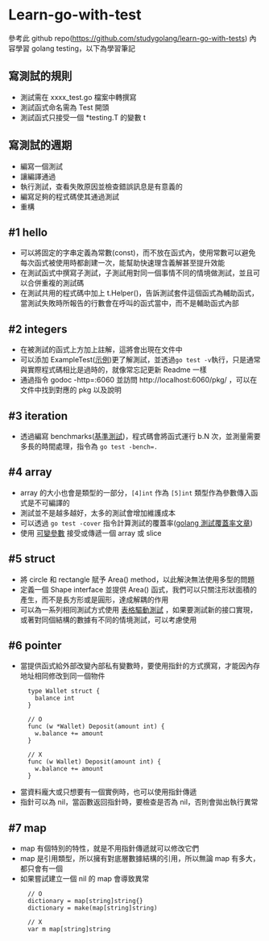 # Learn-go-with-test

參考此 github repo(https://github.com/studygolang/learn-go-with-tests) 內容學習 golang testing，以下為學習筆記

## 寫測試的規則
- 測試需在 xxxx_test.go 檔案中轉撰寫
- 測試函式命名需為 Test 開頭
- 測試函式只接受一個 *testing.T 的變數 t

## 寫測試的週期
- 編寫一個測試
- 讓編譯通過
- 執行測試，查看失敗原因並檢查錯誤訊息是有意義的
- 編寫足夠的程式碼使其通過測試
- 重構

## #1 hello
- 可以將固定的字串定義為常數(const)，而不放在函式內，使用常數可以避免每次函式被使用時都創建一次，能幫助快速理含義解甚至提升效能
- 在測試函式中撰寫子測試，子測試用對同一個事情不同的情境做測試，並且可以合併重複的測試碼
- 在測試共用的程式碼中加上 t.Helper()，告訴測試套件這個函式為輔助函式，當測試失敗時所報告的行數會在呼叫的函式當中，而不是輔助函式內部

## #2 integers
- 在被測試的函式上方加上註解，這將會出現在文件中
- 可以添加 ExampleTest([示例](https://go.dev/blog/examples ))更了解測試，並透過`go test -v`執行，只是通常與實際程式碼相比是過時的，就像常忘記更新 Readme 一樣
- 通過指令 godoc -http=:6060 並訪問 http://localhost:6060/pkg/ ，可以在文件中找到對應的 pkg 以及說明

## #3 iteration
- 透過編寫 benchmarks([基準測試](https://pkg.go.dev/testing#hdr-Benchmarks ))，程式碼會將函式運行 b.N 次，並測量需要多長的時間處理，指令為 `go test -bench=.`

## #4 array
- array 的大小也會是類型的一部分，`[4]int` 作為 `[5]int` 類型作為參數傳入函式是不可編譯的
- 測試並不是越多越好，太多的測試會增加維護成本
- 可以透過 `go test -cover` 指令計算測試的覆蓋率([golang 測試覆蓋率文章](https://go.dev/blog/cover))
- 使用 [可變參數](https://gobyexample.com/variadic-functions) 接受或傳遞一個 array 或 slice

## #5 struct
- 將 circle 和 rectangle 賦予 Area() method，以此解決無法使用多型的問題
- 定義一個 Shape interface 並提供 Area() 函式，我們可以只關注形狀面積的產生，而不是長方形或是圓形，達成解耦的作用
- 可以為一系列相同測試方式使用 [表格驅動測試](https://github.com/golang/go/wiki/TableDrivenTests) ，如果要測試新的接口實現，或著對同個結構的數據有不同的情境測試，可以考慮使用

## #6 pointer
- 當提供函式給外部改變內部私有變數時，要使用指針的方式撰寫，才能因內存地址相同修改到同一個物件
  ``` golang
    type Wallet struct {
      balance int
    }
    
    // O
    func (w *Wallet) Deposit(amount int) {
      w.balance += amount
    }

    // X
    func (w Wallet) Deposit(amount int) {
      w.balance += amount
    }
  ```
- 當資料龐大或只想要有一個實例時，也可以使用指針傳遞
- 指針可以為 nil，當函數返回指針時，要檢查是否為 nil，否則會拋出執行異常

## #7 map
- map 有個特別的特性，就是不用指針傳遞就可以修改它們
- map 是引用類型，所以擁有對底層數據結構的引用，所以無論 map 有多大，都只會有一個
- 如果嘗試建立一個 nil 的 map 會導致異常
  ``` golang
    // O
    dictionary = map[string]string{}
    dictionary = make(map[string]string)
  
    // X
    var m map[string]string
  ```
  